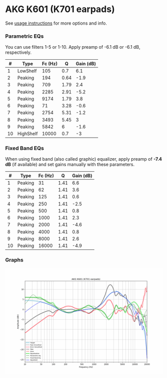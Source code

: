 # AKG K601 (K701 earpads)
See [usage instructions](https://github.com/jaakkopasanen/AutoEq#usage) for more options and info.

### Parametric EQs
You can use filters 1-5 or 1-10. Apply preamp of -6.1 dB or -6.1 dB, respectively.

|   # | Type      |   Fc (Hz) |    Q |   Gain (dB) |
|-----|-----------|-----------|------|-------------|
|   1 | LowShelf  |       105 | 0.7  |         6.1 |
|   2 | Peaking   |       194 | 0.64 |        -1.9 |
|   3 | Peaking   |       709 | 1.79 |         2.4 |
|   4 | Peaking   |      2285 | 2.91 |        -5.2 |
|   5 | Peaking   |      9174 | 1.79 |         3.8 |
|   6 | Peaking   |        71 | 3.28 |        -0.6 |
|   7 | Peaking   |      2754 | 5.31 |        -1.2 |
|   8 | Peaking   |      3493 | 5.45 |         3   |
|   9 | Peaking   |      5842 | 6    |        -1.6 |
|  10 | HighShelf |     10000 | 0.7  |        -3   |

### Fixed Band EQs
When using fixed band (also called graphic) equalizer, apply preamp of **-7.4 dB** (if available) and set gains manually with these parameters.

|   # | Type    |   Fc (Hz) |    Q |   Gain (dB) |
|-----|---------|-----------|------|-------------|
|   1 | Peaking |        31 | 1.41 |         6.6 |
|   2 | Peaking |        62 | 1.41 |         3.6 |
|   3 | Peaking |       125 | 1.41 |         0.6 |
|   4 | Peaking |       250 | 1.41 |        -2.5 |
|   5 | Peaking |       500 | 1.41 |         0.8 |
|   6 | Peaking |      1000 | 1.41 |         2.3 |
|   7 | Peaking |      2000 | 1.41 |        -4.6 |
|   8 | Peaking |      4000 | 1.41 |         0.8 |
|   9 | Peaking |      8000 | 1.41 |         2.6 |
|  10 | Peaking |     16000 | 1.41 |        -4.9 |

### Graphs
![](./AKG%20K601%20(K701%20earpads).png)
